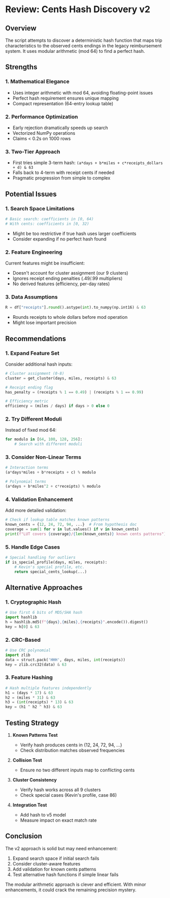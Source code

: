 # Review: Cents Hash Discovery v2

## Overview
The script attempts to discover a deterministic hash function that maps trip characteristics to the observed cents endings in the legacy reimbursement system. It uses modular arithmetic (mod 64) to find a perfect hash.

## Strengths

### 1. Mathematical Elegance
- Uses integer arithmetic with mod 64, avoiding floating-point issues
- Perfect hash requirement ensures unique mapping
- Compact representation (64-entry lookup table)

### 2. Performance Optimization
- Early rejection dramatically speeds up search
- Vectorized NumPy operations
- Claims < 0.2s on 1000 rows

### 3. Two-Tier Approach
- First tries simple 3-term hash: `(a*days + b*miles + c*receipts_dollars + d) & 63`
- Falls back to 4-term with receipt cents if needed
- Pragmatic progression from simple to complex

## Potential Issues

### 1. Search Space Limitations
```python
# Basic search: coefficients in [0, 64)
# With cents: coefficients in [0, 32)
```
- Might be too restrictive if true hash uses larger coefficients
- Consider expanding if no perfect hash found

### 2. Feature Engineering
Current features might be insufficient:
- Doesn't account for cluster assignment (our 9 clusters)
- Ignores receipt ending penalties (.49/.99 multipliers)
- No derived features (efficiency, per-day rates)

### 3. Data Assumptions
```python
R = df["receipts"].round().astype(int).to_numpy(np.int16) & 63
```
- Rounds receipts to whole dollars before mod operation
- Might lose important precision

## Recommendations

### 1. Expand Feature Set
Consider additional hash inputs:
```python
# Cluster assignment (0-8)
cluster = get_cluster(days, miles, receipts) & 63

# Receipt ending flag
has_penalty = (receipts % 1 == 0.49) | (receipts % 1 == 0.99)

# Efficiency metric
efficiency = (miles / days) if days > 0 else 0
```

### 2. Try Different Moduli
Instead of fixed mod 64:
```python
for modulo in [64, 100, 128, 256]:
    # Search with different moduli
```

### 3. Consider Non-Linear Terms
```python
# Interaction terms
(a*days*miles + b*receipts + c) % modulo

# Polynomial terms  
(a*days + b*miles^2 + c*receipts) % modulo
```

### 4. Validation Enhancement
Add more detailed validation:
```python
# Check if lookup table matches known patterns
known_cents = {12, 24, 72, 94, ...}  # From hypothesis doc
coverage = sum(1 for v in lut.values() if v in known_cents)
print(f"LUT covers {coverage}/{len(known_cents)} known cents patterns")
```

### 5. Handle Edge Cases
```python
# Special handling for outliers
if is_special_profile(days, miles, receipts):
    # Kevin's special profile, etc.
    return special_cents_lookup(...)
```

## Alternative Approaches

### 1. Cryptographic Hash
```python
# Use first 6 bits of MD5/SHA hash
import hashlib
h = hashlib.md5(f"{days},{miles},{receipts}".encode()).digest()
key = h[0] & 63
```

### 2. CRC-Based
```python
# Use CRC polynomial
import zlib
data = struct.pack('HHH', days, miles, int(receipts))
key = zlib.crc32(data) & 63
```

### 3. Feature Hashing
```python
# Hash multiple features independently
h1 = (days * 17) & 63
h2 = (miles * 31) & 63  
h3 = (int(receipts) * 13) & 63
key = (h1 ^ h2 ^ h3) & 63
```

## Testing Strategy

1. **Known Patterns Test**
   - Verify hash produces cents in {12, 24, 72, 94, ...}
   - Check distribution matches observed frequencies

2. **Collision Test**
   - Ensure no two different inputs map to conflicting cents

3. **Cluster Consistency**
   - Verify hash works across all 9 clusters
   - Check special cases (Kevin's profile, case 86)

4. **Integration Test**
   - Add hash to v5 model
   - Measure impact on exact match rate

## Conclusion

The v2 approach is solid but may need enhancement:
1. Expand search space if initial search fails
2. Consider cluster-aware features
3. Add validation for known cents patterns
4. Test alternative hash functions if simple linear fails

The modular arithmetic approach is clever and efficient. With minor enhancements, it could crack the remaining precision mystery. 